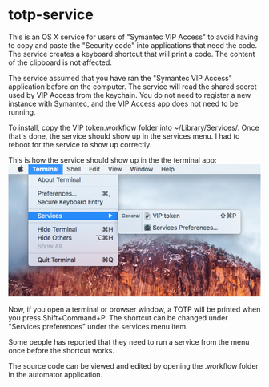 # totp-service
This is an OS X service for users of "Symantec VIP Access" to avoid having to copy and paste the "Security code" into applications that need the code. The service creates a keyboard shortcut that will print a code. The content of the clipboard is not affected.

The service assumed that you have ran the "Symantec VIP Access" application before on the computer. The service will read the shared secret used by VIP Access from the keychain. You do not need to register a new instance with Symantec, and the VIP Access app does not need to be running.

To install, copy the VIP token.workflow folder into ~/Library/Services/. Once that's done, the service should show up in the services menu. I had to reboot for the service to show up correctly. 

This is how the service should show up in the the terminal app:
![alt text](service-screenshot.png)

Now, if you open a terminal or browser window, a TOTP will be printed when you press Shift+Command+P. The shortcut can be changed under "Services preferences" under the services menu item.

Some people has reported that they need to run a service from the menu once before the shortcut works.

The source code can be viewed and edited by opening the .workflow folder in the automator application.
